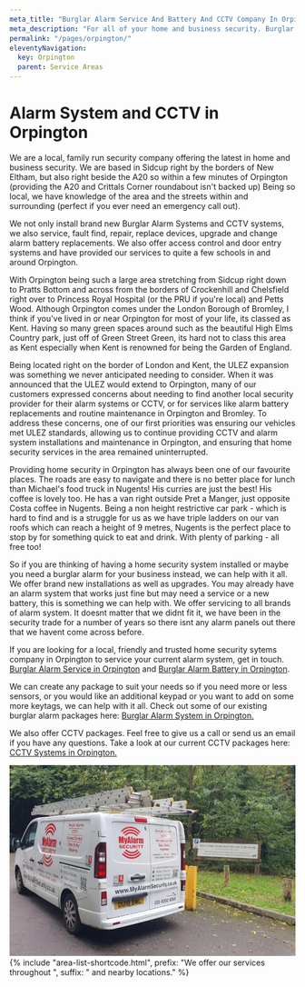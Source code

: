 ```yaml
---
meta_title: "Burglar Alarm Service And Battery And CCTV Company In Orpington - MyAlarm Security"
meta_description: "For all of your home and business security. Burglar Alarm Servicing, Burglar Alarm Installation, Alarm Battery and CCTV.. Call 020 8302 4065 or send an email."
permalink: "/pages/orpington/"
eleventyNavigation:
  key: Orpington
  parent: Service Areas
---
```


# **Alarm System and CCTV in Orpington** 

We are a local, family run security company offering the latest in home and business security. We are based in Sidcup right by the borders of New Eltham, but also right beside the A20 so within a few minutes of Orpington (providing the A20 and Crittals Corner roundabout isn\'t backed up) Being so local, we have knowledge of the area and the streets within and surrounding (perfect if you ever need an emergency call out).

We not only install brand new Burglar Alarm Systems and CCTV systems, we also service, fault find, repair, replace devices, upgrade and change alarm battery replacements. We also offer access control and door entry systems and have provided our services to quite a few schools in and around Orpington.

With Orpington being such a large area stretching from Sidcup right down to Pratts Bottom and across from the borders of Crockenhill and Chelsfield right over to Princess Royal Hospital (or the PRU if you\'re local) and Petts Wood. Although Orpington comes under the London Borough of Bromley, I think if you\'ve lived in or near Orpington for most of your life, its classed as Kent. Having so many green spaces around such as the beautiful High Elms Country park, just off of Green Street Green, its hard not to class this area as Kent especially when Kent is renowned for being the Garden of England.

Being located right on the border of London and Kent, the ULEZ expansion was something we never anticipated needing to consider. When it was announced that the ULEZ would extend to Orpington, many of our customers expressed concerns about needing to find another local security provider for their alarm systems or CCTV, or for services like alarm battery replacements and routine maintenance in Orpington and Bromley. To address these concerns, one of our first priorities was ensuring our vehicles met ULEZ standards, allowing us to continue providing CCTV and alarm system installations and maintenance in Orpington, and ensuring that home security services in the area remained uninterrupted.

Providing home security in Orpington has always been one of our favourite places. The roads are easy to navigate and there is no better place for lunch than Michael\'s food truck in Nugents! His curries are just the best! His coffee is lovely too. He has a van right outside Pret a Manger, just opposite Costa coffee in Nugents. Being a non height restrictive car park - which is hard to find and is a struggle for us as we have triple ladders on our van roofs which can reach a height of 9 metres, Nugents is the perfect place to stop by for something quick to eat and drink. With plenty of parking - all free too!

So if you are thinking of having a home security system installed or maybe you need a burglar alarm for your business instead, we can help with it all. We offer brand new installations as well as upgrades. You may already have an alarm system that works just fine but may need a service or a new battery, this is something we can help with. We offer servicing to all brands of alarm system. It doesnt matter that we didnt fit it, we have been in the security trade for a number of years so there isnt any alarm panels out there that we havent come across before.

If you are looking for a local, friendly and trusted home security sytems company in Orpington to service your current alarm system, get in touch. [Burglar Alarm Service in Orpington](/categories/servicing-and-repairs/) and [Burglar Alarm Battery in Orpington](/categories/servicing-and-repairs/).

We can create any package to suit your needs so if you need more or less sensors, or you would like an additional keypad or you want to add on some more keytags, we can help with it all. Check out some of our existing burglar alarm packages here: [Burglar Alarm System in Orpington.](/categories/burglar-alarms/)

We also offer CCTV packages. Feel free to give us a call or send us an email if you have any questions. Take a look at our current CCTV packages here: [CCTV Systems in Orpington.](/categories/cctv/)

![Burglar Alarm Company Van Orpington CCTV Orpington Alarm Service Battery Orpingron](/images/pages/pages-orpington-ysizh3plzbep45fgjb0g.webp)
{% include "area-list-shortcode.html", prefix: "We offer our services throughout ", suffix: " and nearby locations." %}
